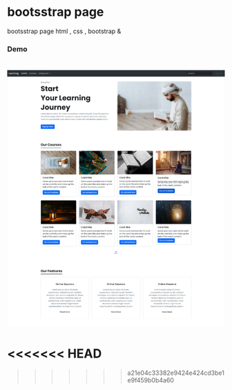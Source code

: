 
# bootsstrap page 
bootsstrap page html , css , bootstrap &amp; 




### Demo
![project demo](screencapture.png)
=======
<<<<<<< HEAD
=======

>>>>>>> a21e04c33382e9424e424cd3be1e9f459b0b4a60
